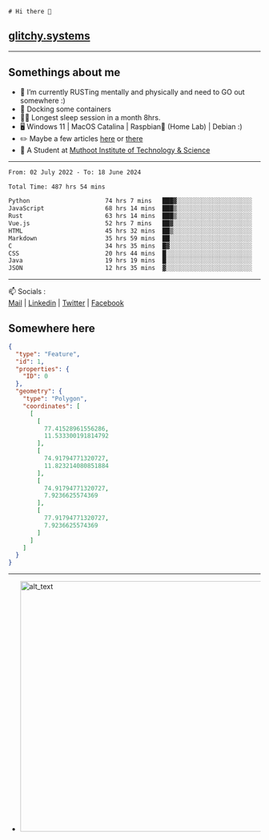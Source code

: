 ```
# Hi there 👋
```
## [glitchy.systems](https://glitchy.systems)
---

## Somethings about me



- 🌱 I’m currently RUSTing mentally and physically and need to GO out somewhere :)
- 🐋 Docking some containers
- 😶‍🌫️ Longest sleep session in a month 8hrs.
- 🖥️ Windows 11 | MacOS Catalina | Raspbian🥧 (Home Lab) | Debian :)
- ✏️ Maybe a few articles [here](https://medium.com/@advaithnarayanan8) or [there](https://medium.com/@advaithnarayanan8)
- 📑 A Student at [Muthoot Institute of Technology & Science](https://mgmits.ac.in/)



---

<!--START_SECTION:waka-->

```txt
From: 02 July 2022 - To: 18 June 2024

Total Time: 487 hrs 54 mins

Python                     74 hrs 7 mins   ███▓░░░░░░░░░░░░░░░░░░░░░   15.19 %
JavaScript                 68 hrs 14 mins  ███▒░░░░░░░░░░░░░░░░░░░░░   13.99 %
Rust                       63 hrs 14 mins  ███▒░░░░░░░░░░░░░░░░░░░░░   12.96 %
Vue.js                     52 hrs 7 mins   ██▓░░░░░░░░░░░░░░░░░░░░░░   10.68 %
HTML                       45 hrs 32 mins  ██▒░░░░░░░░░░░░░░░░░░░░░░   09.34 %
Markdown                   35 hrs 59 mins  ██░░░░░░░░░░░░░░░░░░░░░░░   07.38 %
C                          34 hrs 35 mins  █▓░░░░░░░░░░░░░░░░░░░░░░░   07.09 %
CSS                        20 hrs 44 mins  █░░░░░░░░░░░░░░░░░░░░░░░░   04.25 %
Java                       19 hrs 19 mins  █░░░░░░░░░░░░░░░░░░░░░░░░   03.96 %
JSON                       12 hrs 35 mins  ▓░░░░░░░░░░░░░░░░░░░░░░░░   02.58 %
```

<!--END_SECTION:waka-->

---

📫 Socials :<br>
[Mail](mailto:advaith@glitchy.systems) | [Linkedin](https://www.linkedin.com/in/advaith-narayanan-a72152214/) | [Twitter](https://twitter.com/advaithnarayan) | [Facebook](https://screenmessage.com/qinq)

## Somewhere here

```geojson
{
  "type": "Feature",
  "id": 1,
  "properties": {
    "ID": 0
  },
  "geometry": {
    "type": "Polygon",
    "coordinates": [
      [
        [
          77.41528961556286,
          11.533300191814792
        ],
        [
          74.91794771320727,
          11.823214080851884
        ],
        [
          74.91794771320727,
          7.9236625574369
        ],
        [
          77.91794771320727,
          7.9236625574369
        ]
      ]
    ]
  }
}
```


--- 
- [<img alt="alt_text" width="500px" src="https://valid.x86.fr/cache/banner/xv24bv-6.png" />](https://valid.x86.fr/xv24bv)


